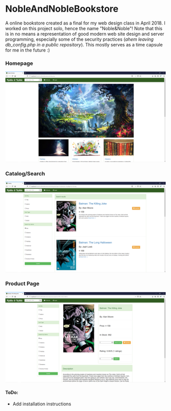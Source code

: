 # NobleAndNobleBookstore
A online bookstore created as a final for my web design class in April 2018. I worked on this project solo, hence the name "Noble&Noble"! Note that this is in no means a representation of good modern web site design and server programming, especially some of the security practices (*ahem leaving db_config.php in a public repository*). This mostly serves as a time capsule for me in the future :)

### Homepage
![alt text](./index.png "The Noble&Noble Homepage. Please don't come after me using copyrighted images, I ain't got no monies :(")


### Catalog/Search
![alt text](./catalog.png "The Noble&Noble Catalog/Search page. Owo, dem filter options!")


### Product Page
![alt text](./product.png "The Noble&Noble product page. Simple as it is, I actually think this page still looks good today :)")


#### ToDo:
+ Add installation instructions
